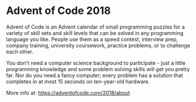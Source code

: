 # Advent of Code 2018

Advent of Code is an Advent calendar of small programming puzzles for a variety of skill
sets and skill levels that can be solved in any programming language you like. People use
them as a speed contest, interview prep, company training, university coursework, practice
problems, or to challenge each other.

You don't need a computer science background to participate - just a little programming
knowledge and some problem solving skills will get you pretty far. Nor do you need a fancy
computer; every problem has a solution that completes in at most 15 seconds on ten-year-old
hardware.

More info at: https://adventofcode.com/2018/about
